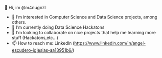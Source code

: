 👋 Hi, im @m4nugnzl
- 👀 I’m interested in Computer Science and Data Science projects, among others.
- 🌱 I’m currently doing Data Science Hackatons 
- 👯 I’m looking to collaborate on nice projects that help me learning more stuff (Hackatons,etc...)
- 📫 How to reach me:  LinkedIn (https://www.linkedin.com/in/angel-escudero-iglesias-aa13951b6/)
